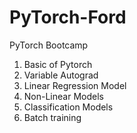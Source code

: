 # PyTorch-Ford
PyTorch  Bootcamp

1. Basic of Pytorch
2. Variable Autograd
3. Linear Regression Model
4. Non-Linear Models
5. Classification Models
6. Batch training
